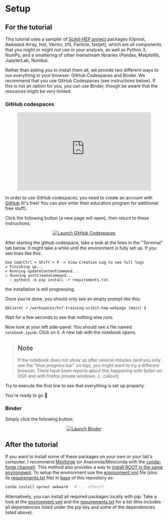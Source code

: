 # Setup

## For the tutorial

This tutorial uses a sampler of [Scikit-HEP project](https://scikit-hep.org/) packages (Uproot, Awkward Array, hist, Vector, zfit, Particle, fastjet), which are all components that you might or might not use in your analysis, as well as Python 3, NumPy, and a smattering of other mainstream libraries (Pandas, Matplotlib, JupyterLab, Numba).

Rather than asking you to install them all, we provide two different ways to run everything in your browser: GitHub Codespaces and Binder.
We recommend that you use GitHub Codespaces (see instructions below). If this is not an option for you, you can use Binder, though be aware that the resources might be very limited.

### GitHub codespaces

<p align="center">
  <iframe width="427" height="251" src="https://www.youtube.com/embed/gcAuyqW4QRc" frameborder="0" allow="accelerometer; autoplay; encrypted-media; gyroscope; picture-in-picture" allowfullscreen></iframe>
</p>

In order to use GitHub codespaces, you need to create an account with [GitHub](github.com/) (it's free! You can also enter their education program for additional free stuff).

Click the following button (a new page will open), then return to these instructions:

<p align="center">
  <a href="https://codespaces.new/hsf-training/hsf-training-scikit-hep-webpage?quickstart=1" target="_blank">
    <img src="https://github.com/codespaces/badge.svg" alt="Launch GitHub Codespaces">
  </a>
</p>

After starting the github codespace, take a look at the lines in the "Terminal" tab below. It might take a while until the environment is fully set up. If you see lines like this:

```
Use Cmd/Ctrl + Shift + P -> View Creation Log to see full logs
✔ Finishing up...
✔ Running updateContentCommand...
⠦ Running postCreateCommand...
  › python3 -m pip install -r requirements.txt
```

the installation is still progressing.

Once you're done, you should only see an empty prompt like this:

```
@klieret ➜ /workspaces/hsf-training-scikit-hep-webpage (main) $
```

Wait for a few seconds to see that nothing else runs.

Now look at your left side-panel. You should see a file named `notebook.ipynb`. Click on it.
A new tab with the notebook opens.

> ## Note
> If the notebook does not show up after several minutes (and you only see the "blue progress bar" on top),
> you might want to try a different browser. There have been reports about this happening with
> Safari on OSX and with firefox private windows.
{: .callout}

Try to execute the first line to see that everything is set up properly.

You're ready to go 🎉

### Binder

Simply click the following button:

<p align="center">
  <a href="https://mybinder.org/v2/gh/hsf-training/hsf-training-scikit-hep-webpage/main?urlpath=lab" target="_blank">
    <img src="https://mybinder.org/badge_logo.svg" alt="Launch Binder">
  </a>
</p>


## After the tutorial

If you want to install some of these packages on your own or your lab's computer, I recommend [Miniforge](https://github.com/conda-forge/miniforge) (or Anaconda/Miniconda with the [conda-forge channel](https://conda-forge.org/docs/user/introduction.html#how-can-i-install-packages-from-conda-forge)). This method also provides a way to [install ROOT in the same environment](https://github.com/conda-forge/root-feedstock#readme). To setup the environment use the [environment.yml](https://github.com/hsf-training/hsf-training-scikit-hep-webpage/blob/main/environment.yml) file (plus its [requirements.txt](https://github.com/hsf-training/hsf-training-scikit-hep-webpage/blob/main/requirements.txt) file) in [base](https://github.com/hsf-training/hsf-training-scikit-hep-webpage) of this repository as:

```bash
conda install uproot awkward   # ... others?
```

Alternatively, you can install all required packages locally with pip: Take a look at the [environment.yml](https://github.com/hsf-training/hsf-training-scikit-hep-webpage/blob/main/environment.yml) and the [requirements.txt](https://github.com/hsf-training/hsf-training-scikit-hep-webpage/blob/main/requirements.txt) for a list (this includes all dependencies listed under the pip key and some of the dependencies listed above).
